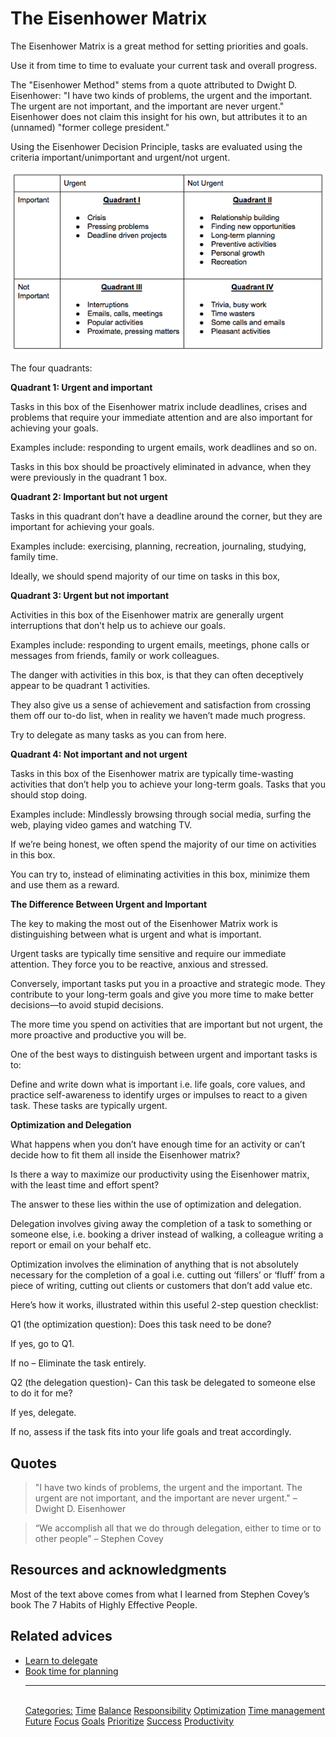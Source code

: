 # The Eisenhower Matrix

The Eisenhower Matrix is a great method for setting priorities and goals.

Use it from time to time to evaluate your current task and overall progress.

The "Eisenhower Method" stems from a quote attributed to Dwight D. Eisenhower: "I have two kinds of problems, the urgent and the important. The urgent are not important, and the important are never urgent." Eisenhower does not claim this insight for his own, but attributes it to an (unnamed) "former college president."

Using the Eisenhower Decision Principle, tasks are evaluated using the criteria important/unimportant and urgent/not urgent.

![The Eisenhower Matrix](./assets/eisenhower-matrix.png)

The four quadrants:

**Quadrant 1: Urgent and important** 

Tasks in this box of the Eisenhower matrix include deadlines, crises and problems that require your immediate attention and are also important for achieving your goals.

Examples include: responding to urgent emails, work deadlines and so on.

Tasks in this box should be proactively eliminated in advance, when they were previously in the quadrant 1 box.

**Quadrant 2: Important but not urgent**

Tasks in this quadrant don’t have a deadline around the corner, but they are important for achieving your goals.

Examples include: exercising, planning, recreation, journaling, studying, family time.

Ideally, we should spend majority of our time on tasks in this box,

**Quadrant 3: Urgent but not important**

Activities in this box of the Eisenhower matrix are generally urgent interruptions that don’t help us to achieve our goals.

Examples include: responding to urgent emails, meetings, phone calls or messages from friends, family or work colleagues.

The danger with activities in this box, is that they can often deceptively appear to be quadrant 1 activities.

They also give us a sense of achievement and satisfaction from crossing them off our to-do list, when in reality we haven’t made much progress.

Try to delegate as many tasks as you can from here.

**Quadrant 4: Not important and not urgent**

Tasks in this box of the Eisenhower matrix are typically time-wasting activities that don’t help you to achieve your long-term goals. Tasks that you should stop doing.

Examples include: Mindlessly browsing through social media, surfing the web, playing video games and watching TV.

If we’re being honest, we often spend the majority of our time on activities in this box.

You can try to, instead of eliminating activities in this box, minimize them and use them as a reward.

**The Difference Between Urgent and Important**

The key to making the most out of the Eisenhower Matrix work is distinguishing between what is urgent and what is important.

Urgent tasks are typically time sensitive and require our immediate attention. They force you to be reactive, anxious and stressed.

Conversely, important tasks put you in a proactive and strategic mode. They contribute to your long-term goals and give you more time to make better decisions—to avoid stupid decisions.

The more time you spend on activities that are important but not urgent, the more proactive and productive you will be.

One of the best ways to distinguish between urgent and important tasks is to:

Define and write down what is important i.e. life goals, core values, and practice self-awareness to identify urges or impulses to react to a given task. These tasks are typically urgent.

**Optimization and Delegation**

What happens when you don’t have enough time for an activity or can’t decide how to fit them all inside the Eisenhower matrix?

Is there a way to maximize our productivity using the Eisenhower matrix, with the least time and effort spent?

The answer to these lies within the use of optimization and delegation.

Delegation involves giving away the completion of a task to something or someone else, i.e. booking a driver instead of walking, a colleague writing a report or email on your behalf etc.

Optimization involves the elimination of anything that is not absolutely necessary for the completion of a goal i.e. cutting out ‘fillers’ or ‘fluff’ from a piece of writing, cutting out clients or customers that don’t add value etc.

Here’s how it works, illustrated within this useful 2-step question checklist:

Q1 (the optimization question): Does this task need to be done?

If yes, go to Q1.

If no – Eliminate the task entirely.

Q2 (the delegation question)- Can this task be delegated to someone else to do it for me?

If yes, delegate.

If no, assess if the task fits into your life goals and treat accordingly.

## Quotes

> "I have two kinds of problems, the urgent and the important. The urgent are not important, and the important are never urgent." – Dwight D. Eisenhower

> “We accomplish all that we do through delegation, either to time or to other people” – Stephen Covey

## Resources and acknowledgments

Most of the text above comes from what I learned from Stephen Covey’s book The 7 Habits of Highly Effective People.

## Related advices

- [Learn to delegate](../Learn%20to%20delegate/index.md)
- [Book time for planning](../Book%20time%20for%20planning/index.md)<hr/><br/>[Categories:](../Categories/index.md) [Time](../Categories/Time.md) [Balance](../Categories/Balance.md) [Responsibility](../Categories/Responsibility.md) [Optimization](../Categories/Optimization.md) [Time management](../Categories/Time%20management.md) [Future](../Categories/Future.md) [Focus](../Categories/Focus.md) [Goals](../Categories/Goals.md) [Prioritize](../Categories/Prioritize.md) [Success](../Categories/Success.md) [Productivity](../Categories/Productivity.md)